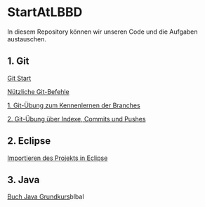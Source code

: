 # StartAtLBBD

In diesem Repository können wir unseren Code und die Aufgaben austauschen.

## 1. Git ## 

[Git Start](./doku/GitCrashkurs/GitStart.md) 

[Nützliche Git-Befehle](./doku/GitCrashkurs/GitBefehle.md) 

[1. Git-Übung zum Kennenlernen der Branches](./doku/GitCrashkurs/GitBranchesUebung.md)

[2. Git-Übung über Indexe, Commits und Pushes](./doku/GitCrashkurs/GitCommitUebung.md)

## 2. Eclipse ##

[Importieren des Projekts in Eclipse](./doku/Eclipse/ProjektImport.md)

## 3. Java ## 

[Buch Java Grundkurs](./doku/JavaBuch/01_Kapitel/Fragen.md)blbal

